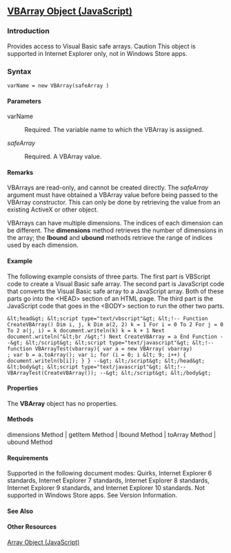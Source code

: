 ## [VBArray Object (JavaScript)](VBArray-Object.html)

### Introduction 

 Provides access to Visual Basic safe arrays. Caution This object is supported in Internet Explorer only, not in Windows Store apps.

### Syntax 

```
varName = new VBArray(safeArray )
```

#### Parameters 

<div id="sectionSection0" class="section" name="collapseableSection" style="" expanded="true">
  <dl class="authored">
    <dt>
      <span class="parameter" sdata="paramReference" xmlns:util="util">varName</span>
    </dt>
    <dd>
      <p xmlns:util="util">
        Required. The variable name to which the VBArray is assigned.
      </p>
    </dd>
    <dt>
      <i xmlns:util="util">safeArray</i>
    </dt>
    <dd>
      <p xmlns:util="util">
        Required. A VBArray value.
      </p>
    </dd>
  </dl>
</div>

#### Remarks 

<div id="languageReferenceRemarksSection" class="section" name="collapseableSection" style="">
  <p xmlns:util="util">
    VBArrays are read-only, and cannot be created directly. The <i>safeArray</i> argument must have obtained a VBArray value before being passed to the VBArray constructor. This can only be done by
    retrieving the value from an existing ActiveX or other object.
  </p>
  <p xmlns:util="util">
    VBArrays can have multiple dimensions. The indices of each dimension can be different. The <b>dimensions</b> method retrieves the number of dimensions in the array; the <b>lbound</b> and
    <b>ubound</b> methods retrieve the range of indices used by each dimension.
  </p>
</div>

#### Example 

<p xmlns:util="util">
  The following example consists of three parts. The first part is VBScript code to create a Visual Basic safe array. The second part is JavaScript code that converts the Visual Basic safe array to a
  JavaScript array. Both of these parts go into the &lt;HEAD&gt; section of an HTML page. The third part is the JavaScript code that goes in the &lt;BODY&gt; section to run the other two parts.
</p>

```
&lt;head&gt; &lt;script type="text/vbscript"&gt; &lt;!-- Function CreateVBArray() Dim i, j, k Dim a(2, 2) k = 1 For i = 0 To 2 For j = 0 To 2 a(j, i) = k document.writeln(k) k = k + 1 Next
document.writeln("&lt;br /&gt;") Next CreateVBArray = a End Function --&gt; &lt;/script&gt; &lt;script type="text/javascript"&gt; &lt;!-- function VBArrayTest(vbarray){ var a = new VBArray( vbarray)
; var b = a.toArray(); var i; for (i = 0; i &lt; 9; i++) { document.writeln(b[i]); } } --&gt; &lt;/script&gt; &lt;/head&gt; &lt;body&gt; &lt;script type="text/javascript"&gt; &lt;!--
VBArrayTest(CreateVBArray()); --&gt; &lt;/script&gt; &lt;/body&gt;
```

#### Properties 

<div id="sectionSection1" class="section" name="collapseableSection" style="" expanded="true">
  <p xmlns:util="util">
    The <b>VBArray</b> object has no properties.
  </p>
</div>

#### Methods 

<div id="sectionSection2" class="section" name="collapseableSection" style="" expanded="true">
  <p xmlns:util="util">
    dimensions Method | getItem Method | lbound Method | toArray Method | ubound Method
  </p>
</div>

#### Requirements 

<div id="requirementsTitleSection" class="section" name="collapseableSection" style="">
  <p xmlns:util="util">
    Supported in the following document modes: Quirks, Internet Explorer 6 standards, Internet Explorer 7 standards, Internet Explorer 8 standards, Internet Explorer 9 standards, and Internet
    Explorer 10 standards. Not supported in Windows Store apps. See Version Information.
  </p>
</div>

#### See Also 

<div id="seeAlsoSection" class="section" name="collapseableSection" style="">
  <h4 class="subHeading">
    Other Resources
  </h4>
  <div class="seeAlsoStyle">
    <span sdata="link" xmlns:util="util"><a href="08e5f552-0797-4b48-8164-609582fc18c9.htm">Array Object (JavaScript)</a></span>
  </div>
</div>

